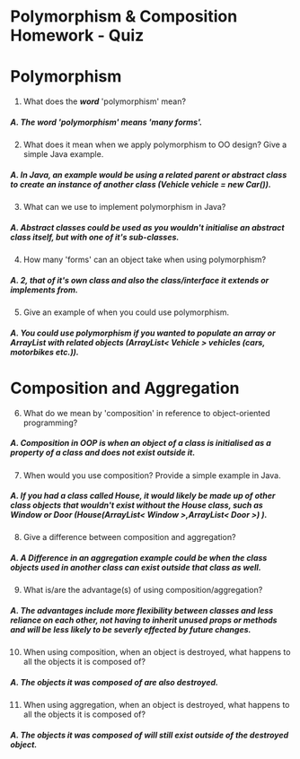 # Polymorphism & Composition Homework - Quiz

# Polymorphism

1. What does the ___word___ 'polymorphism' mean?
##### A. The word 'polymorphism' means 'many forms'.

2. What does it mean when we apply polymorphism to OO design? Give a simple Java example.
##### A. In Java, an example would be using a related parent or abstract class to create an instance of another class (Vehicle vehicle = new Car()).

3. What can we use to implement polymorphism in Java?
##### A. Abstract classes could be used as you wouldn't initialise an abstract class itself, but with one of it's sub-classes.

4. How many 'forms' can an object take when using polymorphism?
##### A. 2, that of it's own class and also the class/interface it extends or implements from.

5. Give an example of when you could use polymorphism.
##### A. You could use polymorphism if you wanted to populate an array or ArrayList with related objects (ArrayList< Vehicle > vehicles (cars, motorbikes etc.)).



# Composition and Aggregation

6. What do we mean by 'composition' in reference to object-oriented programming?
##### A. Composition in OOP is when an object of a class is initialised as a property of a class and does not exist outside it.

7. When would you use composition? Provide a simple example in Java.
##### A. If you had a class called House, it would likely be made up of other class objects that wouldn't exist without the House class, such as Window or Door (House(ArrayList< Window >,ArrayList< Door >) ).

8. Give a difference between composition and aggregation?
##### A. A Difference in an aggregation example could be when the class objects used in another class can exist outside that class as well.

9. What is/are the advantage(s) of using composition/aggregation?
##### A. The advantages include more flexibility between classes and less reliance on each other, not having to inherit unused props or methods and will be less likely to be severly effected by future changes.

10. When using composition, when an object is destroyed, what happens to all the objects it is composed of?
##### A. The objects it was composed of are also destroyed.

11. When using aggregation, when an object is destroyed, what happens to all the objects it is composed of?
##### A. The objects it was composed of will still exist outside of the destroyed object.
